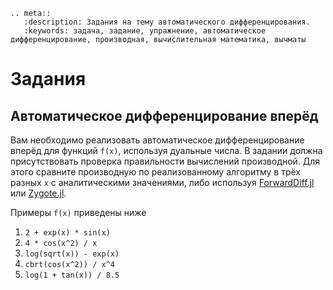 ```{eval-rst}
.. meta::
   :description: Задания на тему автоматического дифференцирования.
   :keywords: задача, задание, упражнение, автоматическое дифференцирование, производная, вычислительная математика, вычматы
```

# Задания

## Автоматическое дифференцирование вперёд

Вам необходимо реализовать автоматическое дифференцирование вперёд для функций `f(x)`, используя дуальные числа.
В задании должна присутствовать проверка правильности вычислений производной.
Для этого сравните производную по реализованному алгоритму в трёх разных `x` с аналитическими значениями, либо используя [ForwardDiff.jl](https://github.com/JuliaDiff/ForwardDiff.jl) или [Zygote.jl](https://github.com/FluxML/Zygote.jl).

Примеры `f(x)` приведены ниже

1. `2 + exp(x) * sin(x)`
1. `4 * cos(x^2) / x`
1. `log(sqrt(x)) - exp(x)`
1. `cbrt(cos(x^2)) / x^4`
1. `log(1 + tan(x)) / 8.5`
